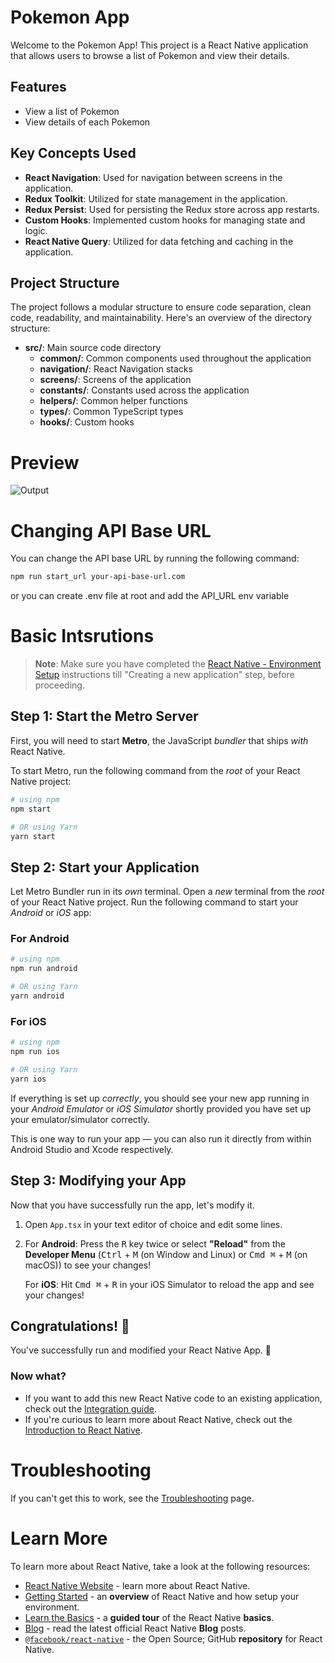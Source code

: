 # Pokemon App

Welcome to the Pokemon App! This project is a React Native application that allows users to browse a list of Pokemon and view their details.

## Features

- View a list of Pokemon
- View details of each Pokemon

## Key Concepts Used

- **React Navigation**: Used for navigation between screens in the application.
- **Redux Toolkit**: Utilized for state management in the application.
- **Redux Persist**: Used for persisting the Redux store across app restarts.
- **Custom Hooks**: Implemented custom hooks for managing state and logic.
- **React Native Query**: Utilized for data fetching and caching in the application.

## Project Structure

The project follows a modular structure to ensure code separation, clean code, readability, and maintainability. Here's an overview of the directory structure:

- **src/**: Main source code directory
  - **common/**: Common components used throughout the application
  - **navigation/**: React Navigation stacks
  - **screens/**: Screens of the application
  - **constants/**: Constants used across the application
  - **helpers/**: Common helper functions
  - **types/**: Common TypeScript types
  - **hooks/**: Custom hooks

# Preview
![Output](https://github.com/sharjeelaqdus1/PokemonReactNative/assets/61380326/5fa13ade-cfa4-41d6-b3bf-da28aae5565b)

# Changing API Base URL
You can change the API base URL by running the following command:
```bash
npm run start_url your-api-base-url.com
```
or you can create .env file at root and add the API_URL env variable


# Basic Intsrutions

>**Note**: Make sure you have completed the [React Native - Environment Setup](https://reactnative.dev/docs/environment-setup) instructions till "Creating a new application" step, before proceeding.

## Step 1: Start the Metro Server

First, you will need to start **Metro**, the JavaScript _bundler_ that ships _with_ React Native.

To start Metro, run the following command from the _root_ of your React Native project:

```bash
# using npm
npm start

# OR using Yarn
yarn start
```

## Step 2: Start your Application

Let Metro Bundler run in its _own_ terminal. Open a _new_ terminal from the _root_ of your React Native project. Run the following command to start your _Android_ or _iOS_ app:

### For Android

```bash
# using npm
npm run android

# OR using Yarn
yarn android
```

### For iOS

```bash
# using npm
npm run ios

# OR using Yarn
yarn ios
```

If everything is set up _correctly_, you should see your new app running in your _Android Emulator_ or _iOS Simulator_ shortly provided you have set up your emulator/simulator correctly.

This is one way to run your app — you can also run it directly from within Android Studio and Xcode respectively.

## Step 3: Modifying your App

Now that you have successfully run the app, let's modify it.

1. Open `App.tsx` in your text editor of choice and edit some lines.
2. For **Android**: Press the <kbd>R</kbd> key twice or select **"Reload"** from the **Developer Menu** (<kbd>Ctrl</kbd> + <kbd>M</kbd> (on Window and Linux) or <kbd>Cmd ⌘</kbd> + <kbd>M</kbd> (on macOS)) to see your changes!

   For **iOS**: Hit <kbd>Cmd ⌘</kbd> + <kbd>R</kbd> in your iOS Simulator to reload the app and see your changes!

## Congratulations! :tada:

You've successfully run and modified your React Native App. :partying_face:

### Now what?


- If you want to add this new React Native code to an existing application, check out the [Integration guide](https://reactnative.dev/docs/integration-with-existing-apps).
- If you're curious to learn more about React Native, check out the [Introduction to React Native](https://reactnative.dev/docs/getting-started).

# Troubleshooting

If you can't get this to work, see the [Troubleshooting](https://reactnative.dev/docs/troubleshooting) page.

# Learn More

To learn more about React Native, take a look at the following resources:

- [React Native Website](https://reactnative.dev) - learn more about React Native.
- [Getting Started](https://reactnative.dev/docs/environment-setup) - an **overview** of React Native and how setup your environment.
- [Learn the Basics](https://reactnative.dev/docs/getting-started) - a **guided tour** of the React Native **basics**.
- [Blog](https://reactnative.dev/blog) - read the latest official React Native **Blog** posts.
- [`@facebook/react-native`](https://github.com/facebook/react-native) - the Open Source; GitHub **repository** for React Native.
